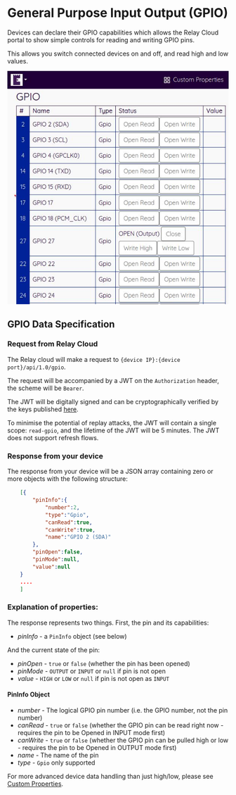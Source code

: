 # General Purpose Input Output (GPIO)

Devices can declare their GPIO capabilities which allows the Relay Cloud portal to show simple controls for reading and writing GPIO pins.

This allows you switch connected devices on and off, and read high and low values.

![Controlling Raspberry Pi GPIO](./images/gpio.jpg)

## GPIO Data Specification

### Request from Relay Cloud

The Relay cloud will make a request to `{device IP}:{device port}/api/1.0/gpio`. 

The request will be accompanied by a JWT on the `Authorization` header, the scheme will be `Bearer`.

The JWT will be digitally signed and can be cryptographically verified by the keys published [here](https://edgecastle.com/.well-known/openid-configuration).

To minimise the potential of replay attacks, the JWT will contain a single scope: `read-gpio`, and the lifetime of the JWT will be 5 minutes. The JWT does not support refresh flows.

### Response from your device

The response from your device will be a JSON array containing zero or more objects with the following structure:

```json
    [{
        "pinInfo":{
            "number":2,
            "type":"Gpio",
            "canRead":true,
            "canWrite":true,
            "name":"GPIO 2 (SDA)"
        },
        "pinOpen":false,
        "pinMode":null,
        "value":null
    }
    ....
    ]
```

### Explanation of properties:

The response represents two things. First, the pin and its capabilities:

* *pinInfo* - a `PinInfo` object (see below)

And the current state of the pin:

* *pinOpen* - `true` or `false` (whether the pin has been opened)
* *pinMode* - `OUTPUT` or `INPUT` or `null` if pin is not open
* *value* - `HIGH` or `LOW` or `null` if pin is not open as `INPUT`

#### PinInfo Object

* *number* - The logical GPIO pin number (i.e. the GPIO number, not the pin number)
* *canRead* - `true` or `false` (whether the GPIO pin can be read right now - requires the pin to be Opened in INPUT mode first)
* *canWrite* - `true` or `false` (whether the GPIO pin can be pulled high or low - requires the pin to be Opened in OUTPUT mode first)
* *name* - The name of the pin
* *type* - `Gpio` only supported


For more advanced device data handling than just high/low, please see [Custom Properties](./properties).